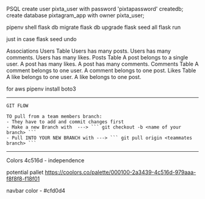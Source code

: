 PSQL
create user pixta_user with password 'pixtapassword' createdb;
create database pixtagram_app with owner pixta_user;

pipenv shell
flask db migrate
flask db upgrade
flask seed all
flask run

just in case
flask seed undo

Associations
Users Table
    Users has many posts.
    Users has many comments.
    Users has many likes.
Posts Table
    A post belongs to a single user.
    A post has many likes.
    A post has many comments.
Comments Table
    A comment belongs to one user.
    A comment belongs to one post.
Likes Table
    A like belongs to one user.
    A like belongs to one post.





for aws
pipenv install boto3


------------------------------------------------------
    GIT FLOW

    TO pull from a team members branch:
    - They have to add and commit changes first
    - Make a new Branch with  ---> ``` git checkout -b <name of your branch> ```
    - Pull INTO YOUR NEW BRANCH with ---> ``` git pull origin <teammates branch> ```

------------------------------------------------------


Colors
4c516d - independence


potential pallet
https://coolors.co/palette/000100-2a3439-4c516d-979aaa-f8f8f8-f18f01


navbar color - #cfd0d4
